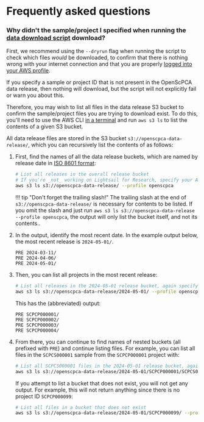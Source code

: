 # Frequently asked questions

### Why didn't the sample/project I specified when running the [data download script](../getting-started/accessing-resources/getting-access-to-data.md#using-the-download-data-script) download?

First, we recommend using the `--dryrun` flag when running the script to check which files _would_ be downloaded, to confirm that there is nothing wrong with your internet connection and that you are properly [logged into your AWS profile](../technical-setup/environment-setup/configure-aws-cli.md#logging-in-to-a-new-session).

If you specify a sample or project ID that is not present in the OpenScPCA data release, then nothing will download, but the script will not explicitly fail or warn you about this.

Therefore, you may wish to list all files in the data release S3 bucket to confirm the sample/project files you are trying to download exist.
To do this, you'll need to use the AWS CLI [in a terminal](../software-platforms/general-tools/using-the-terminal.md) and run `aws s3 ls` to list the contents of a given S3 bucket.

All data release files are stored in the S3 bucket `s3://openscpca-data-release/`, which you can recursively list the contents of as follows:

1. First, find the names of all the data release buckets, which are named by release date in [ISO 8601 format](https://en.wikipedia.org/wiki/ISO_8601):
    ```bash
    # List all releases in the overall release bucket
    # If you're _not_ working on Lightsail for Research, specify your AWS profile name with `--profile openscpca`
    aws s3 ls s3://openscpca-data-release/ --profile openscpca
    ```

    !!! tip "Don't forget the trailing slash!"
        The trailing slash at the end of `s3://openscpca-data-release/` is necessary for contents to be listed.
        If you omit the slash and just run `aws s3 ls s3://openscpca-data-release --profile openscpca`, the output will only list the bucket itself, and not its contents..


1. In the output, identify the most recent date.
In the example output below, the most recent release is `2024-05-01/`.
    ```{ .console .no-copy title="Output from listing all releases"}
    PRE 2024-03-11/
    PRE 2024-04-06/
    PRE 2024-05-01/
    ```

1. Then, you can list all projects in the most recent release:
    ```bash
    # List all releases in the 2024-05-01 release bucket, again specifying the AWS profile
    aws s3 ls s3://openscpca-data-release/2024-05-01/ --profile openscpca
    ```

    This has the (abbreviated) output:
    ```{ .console .no-copy title="Output from listing all projects in the 2024-05-01 release"}
    PRE SCPCP000001/
    PRE SCPCP000002/
    PRE SCPCP000003/
    PRE SCPCP000004/
    ```

1. From there, you can continue to find names of nested buckets (all prefixed with `PRE`) and continue listing files.
For example, you can list all files in the `SCPCS000001` sample from the `SCPCP000001` project with:

    ```bash
    # List all SCPCS000001 files in the 2024-05-01 release bucket, again specifying the AWS profile
    aws s3 ls s3://openscpca-data-release/2024-05-01/SCPCP000001/SCPCS000001/ --profile openscpca
    ```

    If you attempt to list a bucket that does not exist, you will not get any output.
    For example, this will not return anything since there is no project ID `SCPCP000099`:
    ```bash
    # List all files in a bucket that does not exist
    aws s3 ls s3://openscpca-data-release/2024-05-01/SCPCP000099/ --profile openscpca
    ```